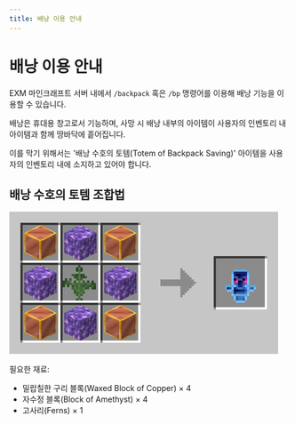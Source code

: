 ```yaml
---
title: 배낭 이용 안내
---
```

# 배낭 이용 안내
EXM 마인크래프트 서버 내에서 `/backpack` 혹은 `/bp` 명령어를 이용해 배낭 기능을 이용할 수 있습니다.

배낭은 휴대용 창고로서 기능하며, 사망 시 배낭 내부의 아이템이 사용자의 인벤토리 내 아이템과 함께 땅바닥에 흩어집니다.

이를 막기 위해서는 '배낭 수호의 토템(Totem of Backpack Saving)' 아이템을 사용자의 인벤토리 내에 소지하고 있어야 합니다.

## 배낭 수호의 토템 조합법
![Recipe](assets/totem_recipe.png)

필요한 재료:
  * 밀랍칠한 구리 블록(Waxed Block of Copper) × 4
  * 자수정 블록(Block of Amethyst) × 4
  * 고사리(Ferns) × 1

